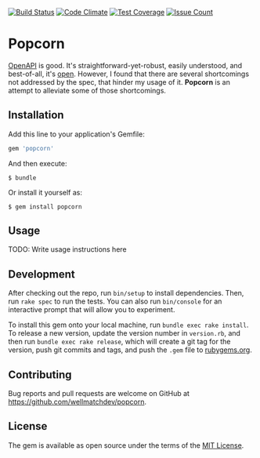 [![Build Status](https://travis-ci.org/adamstrickland/popcorn.svg?branch=master)](https://travis-ci.org/adamstrickland/popcorn) [![Code Climate](https://codeclimate.com/github/adamstrickland/popcorn/badges/gpa.svg)](https://codeclimate.com/github/adamstrickland/popcorn) [![Test Coverage](https://codeclimate.com/github/adamstrickland/popcorn/badges/coverage.svg)](https://codeclimate.com/github/adamstrickland/popcorn/coverage) [![Issue Count](https://codeclimate.com/github/adamstrickland/popcorn/badges/issue_count.svg)](https://codeclimate.com/github/adamstrickland/popcorn/issues)

# Popcorn

[OpenAPI](https://www.openapis.org/) is good.  It's straightforward-yet-robust, easily understood, and best-of-all, it's [open](https://www.openapis.org/participate/how-to-contribute).  However, I found that there are several shortcomings not addressed by the spec, that hinder my usage of it.  __Popcorn__ is an attempt to alleviate some of those shortcomings.

## Installation

Add this line to your application's Gemfile:

```ruby
gem 'popcorn'
```

And then execute:

    $ bundle

Or install it yourself as:

    $ gem install popcorn

## Usage

TODO: Write usage instructions here

## Development

After checking out the repo, run `bin/setup` to install dependencies. Then, run `rake spec` to run the tests. You can also run `bin/console` for an interactive prompt that will allow you to experiment.

To install this gem onto your local machine, run `bundle exec rake install`. To release a new version, update the version number in `version.rb`, and then run `bundle exec rake release`, which will create a git tag for the version, push git commits and tags, and push the `.gem` file to [rubygems.org](https://rubygems.org).

## Contributing

Bug reports and pull requests are welcome on GitHub at https://github.com/wellmatchdev/popcorn.


## License

The gem is available as open source under the terms of the [MIT License](http://opensource.org/licenses/MIT).

